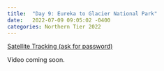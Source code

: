 ```yaml
---
title:  "Day 9: Eureka to Glacier National Park"
date:   2022-07-09 09:05:02 -0400
categories: Northern Tier 2022
---
```


[Satellite Tracking (ask for password)](https://us0-share.explore.garmin.com/share/harveybarnhard)

Video coming soon.

<p style="text-align: center;"><div class='strava-embed-placeholder' data-embed-type='activity' data-embed-id='7442892646'></div><script src='https://strava-embeds.com/embed.js'></script></p>
